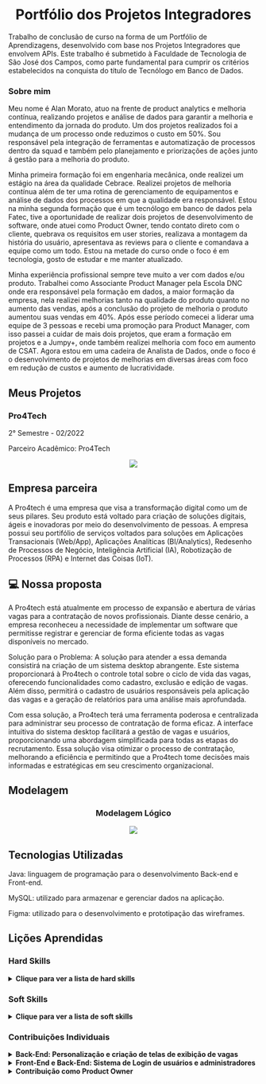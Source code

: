 <h1 align="center">Portfólio dos Projetos Integradores</h1>

Trabalho de conclusão de curso na forma de um Portfólio de Aprendizagens, desenvolvido com base nos Projetos Integradores que envolvem APIs. Este trabalho é submetido à Faculdade de Tecnologia de São José dos Campos, como parte fundamental para cumprir os critérios estabelecidos na conquista do título de Tecnólogo em Banco de Dados.

### Sobre mim

Meu nome é Alan Morato, atuo na frente de product analytics e melhoria contínua, realizando projetos e análise de dados para garantir a melhoria e entendimento da jornada do produto. Um dos projetos realizados foi a mudança de um processo onde reduzimos o custo em 50%. Sou responsável pela integração de ferramentas e automatização de processos dentro da squad e também pelo planejamento e priorizações de ações junto á gestão para a melhoria do produto. 

Minha primeira formação foi em engenharia mecânica, onde realizei um estágio na área da qualidade Cebrace. Realizei projetos de melhoria contínua além de ter uma rotina de gerenciamento de equipamentos e análise de dados dos processos em que a qualidade era responsável.
Estou na minha segunda formação que é um tecnólogo em banco de dados pela Fatec, tive a oportunidade de realizar dois projetos de desenvolvimento de software, onde atuei como Product Owner, tendo contato direto com o cliente, quebrava os requisitos em user stories, realizava a montagem da história do usuário, apresentava as reviews para o cliente e comandava a equipe como um todo. Estou na metade do curso onde o foco é em tecnologia, gosto de estudar e me manter atualizado.

Minha experiência profissional sempre teve muito a ver com dados e/ou produto. Trabalhei como Associante Product Manager pela Escola DNC onde era responsável pela formação em dados, a maior formação da empresa, nela realizei melhorias tanto na qualidade do produto quanto no aumento das vendas, após a conclusão do projeto de melhoria o produto aumentou suas vendas em 40%. Após esse período comecei a liderar uma equipe de 3 pessoas e recebi uma promoção para Product Manager, com isso passei a cuidar de mais dois projetos, que eram a formação em projetos e a Jumpy+, onde também realizei melhoria com foco em aumento de CSAT. Agora estou em uma cadeira de Analista de Dados, onde o foco é o desenvolvimento de projetos de melhorias em diversas áreas com foco em redução de custos e aumento de lucratividade.

## Meus Projetos
### Pro4Tech
2° Semestre - 02/2022

Parceiro Acadêmico: Pro4Tech
<p align="center"><img src="https://github.com/alanfmorato/bertoti/assets/102003274/e6acd80e-2b90-421a-a0d0-713790e5f491" widht="20%"></img>

## Empresa parceira

A Pro4tech é uma empresa que visa a transformação digital como um de seus pilares. Seu produto está voltado para criação de soluções digitais, ágeis e inovadoras por meio do desenvolvimento de pessoas. A empresa possui seu portifólio de serviços voltados para soluções em Aplicações Transacionais (Web/App), Aplicações Analíticas (BI/Analytics), Redesenho de Processos de Negócio, Inteligência Artificial (IA), Robotização de Processos (RPA) e Internet das Coisas (IoT).

## 💻 Nossa proposta

A Pro4tech está atualmente em processo de expansão e abertura de várias vagas para a contratação de novos profissionais. Diante desse cenário, a empresa reconheceu a necessidade de implementar um software que permitisse registrar e gerenciar de forma eficiente todas as vagas disponíveis no mercado.

Solução para o Problema:
A solução para atender a essa demanda consistirá na criação de um sistema desktop abrangente. Este sistema proporcionará à Pro4tech o controle total sobre o ciclo de vida das vagas, oferecendo funcionalidades como cadastro, exclusão e edição de vagas. Além disso, permitirá o cadastro de usuários responsáveis pela aplicação das vagas e a geração de relatórios para uma análise mais aprofundada.

Com essa solução, a Pro4tech terá uma ferramenta poderosa e centralizada para administrar seu processo de contratação de forma eficaz. A interface intuitiva do sistema desktop facilitará a gestão de vagas e usuários, proporcionando uma abordagem simplificada para todas as etapas do recrutamento. Essa solução visa otimizar o processo de contratação, melhorando a eficiência e permitindo que a Pro4tech tome decisões mais informadas e estratégicas em seu crescimento organizacional.

## Modelagem

<h3 align="center">Modelagem Lógico</h3>
<p align="center"><img src="https://github.com/alanfmorato/bertoti/assets/102003274/70b03ed9-e5b1-48a3-a73a-d14c6363bdd7" widht="20%"></img>

## Tecnologias Utilizadas

Java: linguagem de programação para o desenvolvimento Back-end e Front-end.

MySQL: utilizado para armazenar e gerenciar dados na aplicação.

Figma: utilizado para o desenvolvimento e prototipação das wireframes.

## Lições Aprendidas

<p align="justify"></p>

<h3>Hard Skills</h3>
<details>
  <summary><b>Clique para ver a lista de hard skills</b></summary>
  
  <p1>Desenvolvimento Front-end e Back-end: Adquiri habilidades de programação em Java para o Back-End e utilização do Java Swing para o Front-End.</p1>
  
  <p1>Banco de Dados: Aprendi design de bancos de dados, SQL e gestão de dados ao utilizar o MySQL para armazenamento e manipulação de informações.</p1>
  
  <p1>Prototipagem e Design de Interface: Ao trabalhar com o Figma para desenvolvimento e prototipagem, desenvolvi uma compreensão sólida de usabilidade, layout e design centrado no usuário.</p1>
</details>

<h3>Soft Skills</h3>
<details>
  <summary><b>Clique para ver a lista de soft skills</b></summary>
  
  <p1>Análise Crítica: Avaliar e analisar o código em projetos de desenvolvimento Java, proporcionando insights valiosos para melhorias e otimizações, demonstrou minha capacidade de análise crítica e refinamento técnico.</p1>
  
  <p1>Colaboração em Código: Participar ativamente de revisões de código e contribuir para discussões construtivas dentro da equipe de desenvolvimento reflete minha habilidade de colaborar efetivamente no ambiente Java, promovendo boas práticas e qualidade de código.</p1>
  
  <p1>Adaptabilidade Java: Lidar com mudanças de requisitos e integrar novas tecnologias no desenvolvimento em Java ilustrou minha capacidade de se adaptar a ambientes dinâmicos, uma habilidade valiosa no cenário de desenvolvimento de software.</p1>
  
</details>

<h3>Contribuições Individuais</h3>
<details>
  <summary><b>Back-End: Personalização e criação de telas de exibição de vagas</b></summary>
  <br>
  <p>Desenvolvi uma tela utilizando o Java Swing. Nesta tela atráves de dados cadastrados no banco, o usuário conseguiria visualizar quais vagas o mesmo estava aplica, e em qual status a mesma se encontra.
  </p>
  
  ```java
  public void ancestorAdded(AncestorEvent event) {
				try {
					
					Connection con = Conexao.faz_conexao();
					
					String sql = "select nome_vaga, carga_horaria, requisitos, escolaridade from Vagas";
					PreparedStatement stmt = con.prepareStatement(sql);
					ResultSet rs = stmt.executeQuery();
					
					
					DefaultTableModel modelo = (DefaultTableModel) tbDescVaga.getModel();
					modelo.setNumRows(0);
					
					while (rs.next()) {
						modelo.addRow(new Object[] {rs.getString("nome_vaga"), rs.getString("carga_horaria"), rs.getString("requisitos"), rs.getString("escolaridade") });
					}
					rs.close();
					con.close();
				} catch (SQLException e1) {
					e1.printStackTrace();
				}
			}
			public void ancestorMoved(AncestorEvent event) {
			}
			public void ancestorRemoved(AncestorEvent event) {
			}
  ```
  
  <p><i>No código fornecido, o método Java responde ao evento ancestorAdded em uma aplicação gráfica. Ele estabelece uma conexão com o banco de dados, executa uma consulta SQL para obter informações sobre vagas de emprego e preenche dinamicamente uma tabela no nosso front-end com os resultados. Isso assegura que a interface do usuário seja atualizada automaticamente com as informações mais recentes das vagas disponíveis.</i></p>
  <br>
</details>
<details>
  <summary><b>Front-End e Back-End: Sistema de Login de usuários e administradores</b></summary>
  <br>
  <p>Conduzi o desenvolvimento de uma tela de login utilizando Java e a biblioteca Swing. Através da linguagem de programação Java, criei uma interface gráfica intuitiva e funcional que oferece aos usuários uma experiência de autenticação eficiente e amigável.</p>  

  ```java
  
  public TelaLogin() {
		setResizable(false);
		setDefaultCloseOperation(JFrame.EXIT_ON_CLOSE);
		setBounds(100, 100, 1920, 1080);
		contentPane = new JPanel();
		contentPane.setBackground(Color.WHITE);
		contentPane.setBorder(new EmptyBorder(5, 5, 5, 5));
		setContentPane(contentPane);
		contentPane.setLayout(null);
		setLocationRelativeTo(null);
		setExtendedState(MAXIMIZED_BOTH);
		
		JLabel lblNewLabel = new JLabel("E-MAIL:");
		lblNewLabel.setForeground(Color.BLACK);
		lblNewLabel.setFont(new Font("Arial", Font.PLAIN, 18));
		lblNewLabel.setBounds(359, 324, 86, 33);
		contentPane.add(lblNewLabel);
		
		JLabel message = new JLabel("");
		message.setForeground(Color.RED);
		message.setFont(new Font("Arial", Font.PLAIN, 18));
		message.setBounds(455, 435, 644, 33);
		contentPane.add(message);
		
		JLabel lblSenha = new JLabel("SENHA:");
		lblSenha.setForeground(Color.BLACK);
		lblSenha.setFont(new Font("Arial", Font.PLAIN, 18));
		lblSenha.setBounds(359, 383, 86, 33);
		contentPane.add(lblSenha);
		
		tfUsuario = new JTextField();
		tfUsuario.setFont(new Font("Arial", Font.PLAIN, 18));
		tfUsuario.setBounds(455, 324, 644, 33);
		contentPane.add(tfUsuario);
		tfUsuario.setColumns(10);
		
		pfSenha = new JPasswordField();
		pfSenha.setFont(new Font("Arial", Font.PLAIN, 18));
		pfSenha.setBounds(455, 383, 644, 33);
		contentPane.add(pfSenha);
		
		btnEntrar = new JButton("ENTRAR");
		btnEntrar.setBackground(new Color(255, 140, 0));
		btnEntrar.setForeground(Color.BLACK);
		btnEntrar.addActionListener(new ActionListener() {
			public void actionPerformed(ActionEvent e) {
					try {
					Connection con = Conexao.faz_conexao();
					String sql = "select *from cadastro_usuario where email=? and senha= ?";
					PreparedStatement stmt = con.prepareStatement(sql);
					stmt.setString(1, tfUsuario.getText());
					stmt.setString(2, new String(pfSenha.getPassword()));
					ResultSet rs = stmt.executeQuery();
					if(rs.next()) {
						JOptionPane.showMessageDialog(null, "Entrando!");
						Singleton.getInstance().nomeUsuario = rs.getString("nome");
						Singleton.getInstance().cpfUsuario = rs.getString("cpf");
						System.out.println(Singleton.getInstance().nomeUsuario);
						TelaOpcoes exibir = new TelaOpcoes();
						exibir.setVisible(true);
						setVisible(false);
					} else {
						try {
							String sql1 = "select * from cadastro_funcionario where email=? and senha= ?";
							PreparedStatement stmt1 = con.prepareStatement(sql1);
							stmt1.setString(1, tfUsuario.getText());
							stmt1.setString(2, new String(pfSenha.getPassword()));
							ResultSet rs1 = stmt1.executeQuery();
							if(rs1.next()) {
								JOptionPane.showMessageDialog(null, "Entrando!");
								Singleton.getInstance().nomeFuncionario = rs1.getString("nome");
								TelaOpcoesFuncionario exibir = new TelaOpcoesFuncionario();
								exibir.setVisible(true);
								setVisible(false);
							} else {
								try {
									String sql2 = "select * from cadastro_admin where email = ? and senha= ?";
									PreparedStatement stmt2 = con.prepareStatement(sql2);
									stmt2.setString(1, tfUsuario.getText());
									stmt2.setString(2, new String(pfSenha.getPassword()));
									ResultSet rs2 = stmt2.executeQuery();
									if(rs2.next()) {
										JOptionPane.showMessageDialog(null, "Entrando!");
										Singleton.getInstance().nomeFuncionario = "vitoria";
										TelaMenuRH exibir = new TelaMenuRH();
										exibir.setVisible(true);
										setVisible(false);
									} else {
										message.setText("E-mail ou senha incorreta!!");
									}
									stmt2.close();		
									con.close();	
								} catch (Exception e2) {
									e2.printStackTrace();
								}
							}
							stmt1.close();
							con.close();	
						} catch (SQLException e1) {
							e1.printStackTrace();
						}
					}
					stmt.close();
					con.close();	
				} catch (SQLException e1) {
					e1.printStackTrace();
				}
			}
		});
		btnEntrar.setFont(new Font("Arial", Font.BOLD, 18));
		btnEntrar.setBounds(534, 517, 195, 72);
		contentPane.add(btnEntrar);
		
		btnCadastrar = new JButton("CADASTRAR");
		btnCadastrar.setForeground(Color.BLACK);
		btnCadastrar.setBackground(new Color(255, 140, 0));
		btnCadastrar.addActionListener(new ActionListener() {
			public void actionPerformed(ActionEvent e) {
				
					TelaCadastro exibir = new TelaCadastro();
					exibir.setVisible(true);
					setVisible(false);
			}
		});
		btnCadastrar.setFont(new Font("Arial", Font.BOLD, 18));
		btnCadastrar.setBounds(885, 517, 183, 72);
		contentPane.add(btnCadastrar);
		
		lblAquiTemUma = new JLabel("AQUI TEM UMA OPORTUNIDADE PARA VOCÊ...");
		lblAquiTemUma.setForeground(Color.BLACK);
		lblAquiTemUma.setHorizontalAlignment(SwingConstants.CENTER);
		lblAquiTemUma.setFont(new Font("Arial", Font.PLAIN, 20));
		lblAquiTemUma.setBounds(0, 141, 1551, 28);
		contentPane.add(lblAquiTemUma);
		
		lblOlSejaBemvindo = new JLabel("OLÁ, SEJA BEM-VINDO!");
		lblOlSejaBemvindo.setForeground(Color.BLACK);
		lblOlSejaBemvindo.setHorizontalAlignment(SwingConstants.CENTER);
		lblOlSejaBemvindo.setFont(new Font("Arial", Font.PLAIN, 20));
		lblOlSejaBemvindo.setBounds(0, 110, 1540, 28);
		contentPane.add(lblOlSejaBemvindo);
		
		lblFaaSeuLogin_1 = new JLabel("FAÇA SEU LOGIN E VERIFIQUE AS VAGAS DISPONÍVEIS EM NOSSO PORTAL.");
		lblFaaSeuLogin_1.setForeground(Color.BLACK);
		lblFaaSeuLogin_1.setHorizontalAlignment(SwingConstants.CENTER);
		lblFaaSeuLogin_1.setFont(new Font("Arial", Font.PLAIN, 20));
		lblFaaSeuLogin_1.setBounds(0, 174, 1551, 28);
		contentPane.add(lblFaaSeuLogin_1);
		
		lblNewLabel_1 = new JLabel("");
		lblNewLabel_1.setIcon(new ImageIcon("C:\\Users\\Ariane Sousa\\Desktop\\PROJETOS\\Pro4Tech\\icons\\iconPro4Tech.jpg"));
		lblNewLabel_1.setBounds(0, 0, 517, 100);
		contentPane.add(lblNewLabel_1);

	}

  ```
  
  <p><i>No código fornecido em Java para uma aplicação gráfica de login, a interface do usuário é construída com elementos como campos de texto e botões. Ao submeter as credenciais, a aplicação realiza consultas no banco de dados para autenticar o usuário, considerando três níveis de acesso: cliente, funcionário e administrador. Dependendo do sucesso da autenticação e do nível de acesso, o código redireciona o usuário para telas específicas. Além disso, mensagens de feedback são exibidas para informar sobre o resultado da autenticação. O código faz parte de um sistema mais amplo de gerenciamento de acesso com funcionalidades de login e cadastro.</i></p>
  <br>
</details>
<details>
  <summary><b>Contribuição como Product Owner</b></summary>
  <br>
  <p>Como Product Owner do projeto, minha contribuição foi fundamental na definição e priorização de todas as funcionalidades implementadas. Minha responsabilidade incluiu a identificação e comunicação claras dos requisitos do cliente, garantindo que as entregas estivessem alinhadas com as metas estratégicas da equipe.</p>
  <p>A definição de cada funcionalidade passou por uma análise criteriosa, considerando a usabilidade, a eficiência operacional e a experiência do usuário. Meu papel foi orientar a equipe na criação de soluções que atendessem não apenas aos requisitos técnicos, mas também às expectativas e necessidades dos usuários finais.</p>
  <p>Minha atuação como Product Owner foi essencial para garantir que o desenvolvimento do produto estivesse alinhado com a visão global da empresa, buscando sempre melhorar a qualidade e a eficácia do produto final. A colaboração estreita com a equipe permitiu a entrega de funcionalidades que agregam valor ao usuário e impulsionam os objetivos estratégicos do projeto.</p>
</details>








